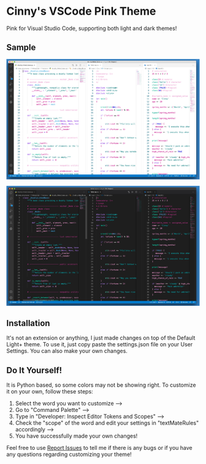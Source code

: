 # Cinny's VSCode Pink Theme

Pink for Visual Studio Code, supporting both light and dark themes!

## Sample

![sample-light](https://github.com/CinnyLin/VSCode-theme/blob/master/pink-theme-sample-light.jpg)

![sample-dark](https://github.com/CinnyLin/VSCode-theme/blob/master/pink-theme-sample-dark.jpg)

## Installation

It's not an extension or anything, I just made changes on top of the Default Light+ theme.
To use it, just copy paste the settings.json file on your User Settings.
You can also make your own changes.

## Do It Yourself!

It is Python based, so some colors may not be showing right.
To customize it on your own, follow these steps:

1. Select the word you want to customize -->
2. Go to "Command Palette" -->
3. Type in "Developer: Inspect Editor Tokens and Scopes" -->
4. Check the "scope" of the word and edit your settings in "textMateRules" accordingly -->
5. You have successfully made your own changes!

Feel free to use [Report Issues](https://github.com/CinnyLin/VSCode-theme/issues) to tell me if there is any bugs or if you have any questions regarding customizing your theme!

